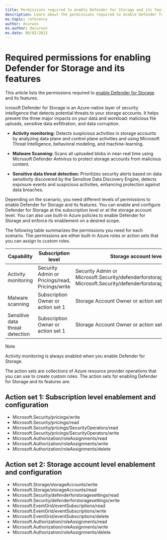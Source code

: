 ```yaml
---
title: Permissions required to enable Defender for Storage and its features
description: Learn about the permissions required to enable Defender for Storage and its features - Malware Scanning and Sensitive data threat detection.
ms.topic: reference
author: dcurwin
ms.author: dacurwin
ms.date: 08/02/2023
---
```


# Required permissions for enabling Defender for Storage and its features

This article lists the permissions required to [enable Defender for Storage](../storage/common/azure-defender-storage-configure.md) and its features.

icrosoft Defender for Storage is an Azure-native layer of security intelligence that detects potential threats to your storage accounts. It helps prevent the three major impacts on your data and workload: malicious file uploads, sensitive data exfiltration, and data corruption.

- **Activity monitoring:** Detects suspicious activities in storage accounts by analyzing data plane and control plane activities and using Microsoft Threat Intelligence, behavioral modeling, and machine-learning.

- **Malware Scanning:** Scans all uploaded blobs in near-real time using Microsoft Defender Antivirus to protect storage accounts from malicious content.

- **Sensitive data threat detection:** Prioritizes security alerts based on data sensitivity discovered by the Sensitive Data Discovery Engine, detects exposure events and suspicious activities, enhancing protection against data breaches.

Depending on the scenario, you need different levels of permissions to enable Defender for Storage and its features. You can enable and configure Defender for Storage at the subscription level or at the storage account level. You can also use built-in Azure policies to enable Defender for Storage and enforce its enablement on a desired scope.

The following table summarizes the permissions you need for each scenario. The permissions are either built-in Azure roles or action sets that you can assign to custom roles.

| Capability | Subscription level | Storage account level |
|---------|---------|---------|
| Activity monitoring | Security Admin or Pricings/read, Pricings/write | Security Admin or Microsoft.Security/defenderforstoragesettings/read, Microsoft.Security/defenderforstoragesettings/write |
| Malware scanning | Subscription Owner or action set 1 | Storage Account Owner or action set 2 |
| Sensitive data threat detection | Subscription Owner or action set 1 | Storage Account Owner or action set 2 |

> [!NOTE]
> Activity monitoring is always enabled when you enable Defender for Storage.

The action sets are collections of Azure resource provider operations that you can use to create custom roles. The action sets for enabling Defender for Storage and its features are:

## Action set 1: Subscription level enablement and configuration

- Microsoft.Security/pricings/write
- Microsoft.Security/pricings/read
- Microsoft.Security/pricings/SecurityOperators/read
- Microsoft.Security/pricings/SecurityOperators/write
- Microsoft.Authorization/roleAssignments/read
- Microsoft.Authorization/roleAssignments/write
- Microsoft.Authorization/roleAssignments/delete

## Action set 2: Storage account level enablement and configuration

- Microsoft.Storage/storageAccounts/write
- Microsoft.Storage/storageAccounts/read
- Microsoft.Security/defenderforstoragesettings/read
- Microsoft.Security/defenderforstoragesettings/write
- Microsoft.EventGrid/eventSubscriptions/read
- Microsoft.EventGrid/eventSubscriptions/write
- Microsoft.EventGrid/eventSubscriptions/delete
- Microsoft.Authorization/roleAssignments/read
- Microsoft.Authorization/roleAssignments/write
- Microsoft.Authorization/roleAssignments/delete